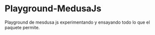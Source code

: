 # Playground-MedusaJs
Playground de mesdusa js experimentando y ensayando todo lo que el paquete permite.
